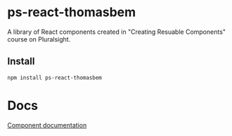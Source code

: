 # ps-react-thomasbem

A library of React components created in "Creating Resuable Components" course on Pluralsight.

## Install
```
npm install ps-react-thomasbem
```

# Docs
[Component documentation](http://thomasbem.github.io/ps-react-thomasbem/)